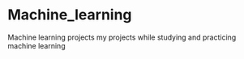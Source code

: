 # Machine_learning
Machine learning projects
my projects while studying and practicing machine learning
